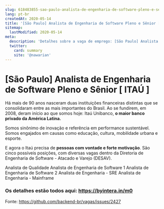 ```yaml
---
slug: 618483855-sao-paulo-analista-de-engenharia-de-software-pleno-e-senior-itau
lang: pt-br
createdAt: 2020-05-14
title: '[São Paulo] Analista de Engenharia de Software Pleno e Sênior [ ITAÚ ] - Vaga de Emprego'
sitemap:
  lastModified: 2020-05-14
meta:
  description: 'Detalhes sobre a vaga de emprego: [São Paulo] Analista de Engenharia de Software Pleno e Sênior [ ITAÚ ]'
  twitter:
    card: summary
    site: '@nawarian'
---
```


# [São Paulo] Analista de Engenharia de Software Pleno e Sênior [ ITAÚ ]

Há mais de 90 anos nasceram duas instituições financeiras distintas que se consolidaram entre as mais importantes do Brasil. Ao se fundirem, em 2008, deram início ao que somos hoje: Itaú Unibanco, **o maior banco privado da América Latina.**

Somos sinônimo de inovação e referência em performance sustentável. Somos engajados em causas como educação, cultura, mobilidade urbana e esporte.

E agora o Itaú precisa de **pessoas com vontade e forte motivação**. São cinco possíveis posições, com diversas vagas dentro da Diretoria de Engenharia de Software - Atacado e Varejo (DESAV).

Analista de Qualidade
Analista de Engenharia de Software 1
Analista de Engenharia de Software 2
Analista de Engenharia - SRE
Analista de Engenharia - Mainframe

### **Os detalhes estão todos aqui: https://byintera.in/m0**

Fonte: https://github.com/backend-br/vagas/issues/2427